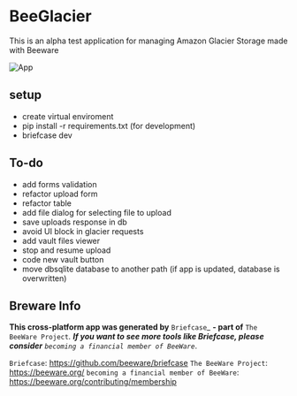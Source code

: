 # BeeGlacier

This is an alpha test application for managing Amazon Glacier Storage made with Beeware

![App](https://i.ibb.co/wssfmDJ/Screenshot-2020-02-12-at-17-41-19.png "BeeGlacier")

## setup

- create virtual enviroment
- pip install -r requirements.txt (for development)
- briefcase dev

## To-do
- add forms validation
- refactor upload form
- refactor table
- add file dialog for selecting file to upload
- save uploads response in db
- avoid UI block in glacier requests
- add vault files viewer
- stop and resume upload
- code new vault button
- move dbsqlite database to another path (if app is updated, database is overwritten)

## Breware Info

**This cross-platform app was generated by** `Briefcase`_ **- part of**
`The BeeWare Project`_. **If you want to see more tools like Briefcase, please
consider** `becoming a financial member of BeeWare`_.

`Briefcase`: https://github.com/beeware/briefcase
`The BeeWare Project`: https://beeware.org/
`becoming a financial member of BeeWare`: https://beeware.org/contributing/membership
